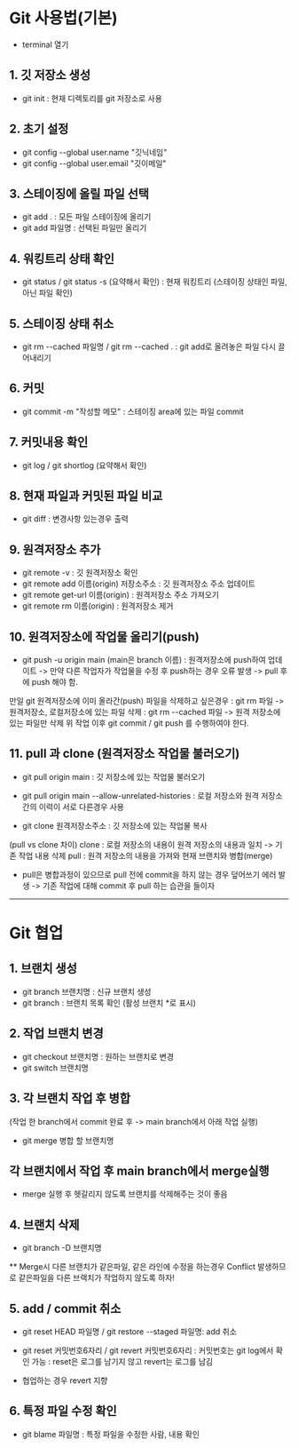 # Git 사용법(기본)

- terminal 열기
## 1. 깃 저장소 생성
- git init : 현재 디렉토리를 git 저장소로 사용

## 2.  초기 설정
- git config --global user.name "깃닉네임"
- git config --global user.email "깃이메일"

## 3. 스테이징에 올릴 파일 선택
- git add . : 모든 파일 스테이징에 올리기
- git add 파일명 : 선택된 파일만 올리기

## 4. 워킹트리 상태 확인
- git status / git status -s (요약해서 확인)
 : 현재 워킹트리 (스테이징 상태인 파일, 아닌 파일 확인)

## 5. 스테이징 상태 취소
- git rm --cached 파일명 / git rm --cached .
 : git add로 올려놓은 파일 다시 끌어내리기

## 6. 커밋
- git commit -m "작성할 메모"
 : 스테이징 area에 있는 파일 commit

## 7. 커밋내용 확인
- git log / git shortlog (요약해서 확인)

## 8. 현재 파일과 커밋된 파일 비교
- git diff : 변경사항 있는경우 출력 

## 9. 원격저장소 추가
- git remote -v
 : 깃 원격저장소 확인
- git remote add 이름(origin) 저장소주소 
 : 깃 원격저장소 주소 업데이트
- git remote get-url 이름(origin)
 : 원격저장소 주소 가져오기
- git remote rm 이름(origin)
 : 원격저장소 제거 

## 10. 원격저장소에 작업물 올리기(push)
- git push -u origin main (main은 branch 이름)
: 원격저장소에 push하여 업데이트
-> 만약 다른 작업자가 작업물을 수정 후 push하는 경우 오류 발생
-> pull 후에 push 해야 함. 

만일 git 원격저장소에 이미 올라간(push) 파일을 삭제하고 싶은경우
 : git rm 파일 -> 원격저장소, 로컬저장소에 있는 파일 삭제
 : git rm --cached 파일 -> 원격 저장소에 있는 파일만 삭제
위 작업 이후 git commit / git push 를 수행하여야 한다.

## 11. pull 과 clone (원격저장소 작업물 불러오기)
- git pull origin main
 : 깃 저장소에 있는 작업물 불러오기 
- git pull origin main --allow-unrelated-histories
 : 로컬 저장소와 원격 저장소 간의 이력이 서로 다른경우 사용 

- git clone 원격저장소주소
 : 깃 저장소에 있는 작업물 복사

(pull vs clone 차이)
clone : 로컬 저장소의 내용이 원격 저장소의 내용과 일치 -> 기존 작업 내용 삭제
pull : 원격 저장소의 내용을 가져와 현재 브랜치와 병합(merge)

 * pull은 병합과정이 있으므로 pull 전에 commit을 하지 않는 경우 덮어쓰기 에러 발생
-> 기존 작업에 대해 commit 후 pull 하는 습관을 들이자

---

# Git 협업

## 1. 브랜치 생성
- git branch 브랜치명 : 신규 브랜치 생성
- git branch : 브랜치 목록 확인 (활성 브랜치 *로 표시)

## 2. 작업 브랜치 변경
- git checkout 브랜치명 : 원하는 브랜치로 변경
- git switch 브랜치명

## 3. 각 브랜치 작업 후 병합
(작업 한 branch에서 commit 완료 후 -> main branch에서 아래 작업 실행)
- git merge 병합 할 브랜치명

## 각 브랜치에서 작업 후 main branch에서 merge실행
* merge 실행 후 헷갈리지 않도록 브랜치를 삭제해주는 것이 좋음


## 4. 브랜치 삭제
- git branch -D 브랜치명

** Merge시 다른 브랜치가 같은파일, 같은 라인에 수정을 하는경우 Conflict 발생하므로 같은파일을 다른 브랙치가 작업하지 않도록 하자! 

## 5. add / commit 취소
- git reset HEAD 파일명 / git restore --staged 파일명: add 취소

- git reset 커밋번호6자리 / git revert 커밋번호6자리 : 커밋번호는 git log에서 확인 가능
 : reset은 로그를 남기지 않고 revert는 로그를 남김
* 협업하는 경우 revert 지향

## 6. 특정 파일 수정 확인
- git blame 파일명 : 특정 파일을 수정한 사람, 내용 확인 